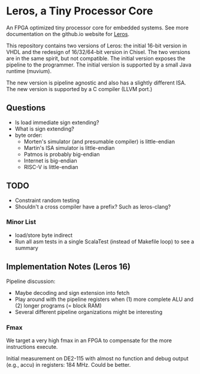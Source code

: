 # Leros, a Tiny Processor Core

An FPGA optimized tiny processor core for embedded systems.
See more documentation on the github.io website for [Leros](https://leros-dev.github.io/).

This repository contains two versions of Leros: the initial 16-bit version in VHDL and
the redesign of 16/32/64-bit version in Chisel. The two versions are in the same spirit,
but not compatible. The initial version exposes the pipeline to the programmer.
The initial version is supported by a small Java runtime (muvium).

The new version is pipeline agnostic and also has a slightly different ISA. The new
version is supported by a C compiler (LLVM port.)

## Questions

 * Is load immediate sign extending?
 * What is sign extending?
 * byte order:
   * Morten's simulator (and presumable compiler) is little-endian
   * Martin's ISA simulator is little-endian
   * Patmos is probably big-endian
   * Internet is big-endian
   * RISC-V is little-endian
 
## TODO

 * Constraint random testing
 * Shouldn't a cross compiler have a prefix? Such as leros-clang?
 
### Minor List

 * load/store byte indirect
 * Run all asm tests in a single ScalaTest (instead of Makefile loop) to see a summary

## Implementation Notes (Leros 16)

Pipeline discussion:

 * Maybe decoding and sign extension into fetch
 * Play around with the pipeline registers when (1) more complete ALU and (2) longer programs (= block RAM)
 * Several different pipeline organizations might be interesting
 
### Fmax

We target a very high fmax in an FPGA to compensate for the more instructions
execute.

Initial measurement on DE2-115 with almost no function and debug output (e.g., accu)
in registers: 184 MHz. Could be better.
